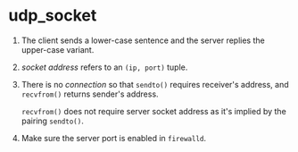 # udp_socket

1. The client sends a lower-case sentence and the server replies the upper-case variant.
2. _socket address_ refers to an `(ip, port)` tuple.
3. There is no _connection_ so that `sendto()` requires receiver's address, and `recvfrom()` returns sender's address.

   `recvfrom()` does not require server socket address as it's implied by the pairing `sendto()`.
3. Make sure the server port is enabled in `firewalld`.
